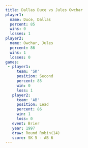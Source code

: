 ```yaml
---
title: Dallas Duce vs Jules Owchar
player1:             
  name: Duce, Dallas 
  percent: 85        
  wins: 0            
  losses: 1          
player2:             
  name: Owchar, Jules
  percent: 86        
  wins: 1            
  losses: 0          
games:
 - player1:          
     team: 'SK'      
     position: Second
     percent: 85     
     win: 0          
     loss: 1         
   player2:        
     team: 'AB'    
     position: Lead
     percent: 86   
     win: 1        
     loss: 0       
   event: Brier         
   year: 1997           
   draw: Round Robin(14)
   score: SK 5 - AB 6   
---
```

